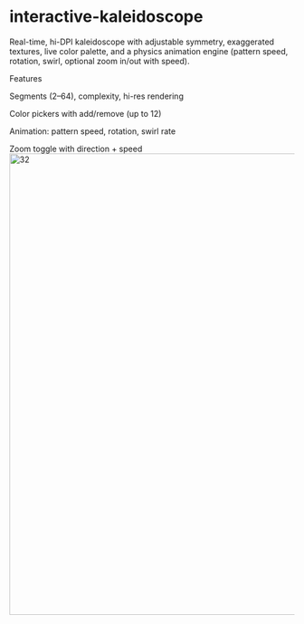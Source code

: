 # interactive-kaleidoscope
Real-time, hi-DPI kaleidoscope with adjustable symmetry, exaggerated textures, live color palette, and a physics animation engine (pattern speed, rotation, swirl, optional zoom in/out with speed).

Features

Segments (2–64), complexity, hi-res rendering

Color pickers with add/remove (up to 12)

Animation: pattern speed, rotation, swirl rate

Zoom toggle with direction + speed
<img width="1457" height="815" alt="32" src="https://github.com/user-attachments/assets/dc00f96c-28bf-4a3b-a0f0-a2234c1fa67a" />
